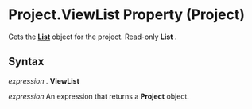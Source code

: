 
# Project.ViewList Property (Project)

Gets the  **[List](3934c2e8-d810-6571-9a33-1d41edbab87a.md)** object for the project. Read-only **List** .


## Syntax

 _expression_ . **ViewList**

 _expression_ An expression that returns a **Project** object.

